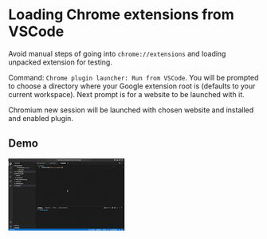 # Loading Chrome extensions from VSCode

Avoid manual steps of going into `chrome://extensions` and loading unpacked extension for testing.

Command: `Chrome plugin launcher: Run from VSCode`. You will be prompted to choose a directory where your Google extension root is (defaults to your current workspace). Next prompt is for a website to be launched with it.

Chromium new session will be launched with chosen website and installed and enabled plugin.

## Demo

![demo](https://github.com/pawluczuk/vscode-chrome-plugin-launcher/raw/HEAD/demo.gif)
